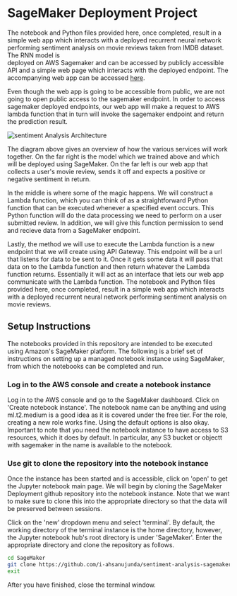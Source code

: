 # SageMaker Deployment Project  
  
The notebook and Python files provided here, once completed, result in a simple web app which interacts with a deployed recurrent neural network performing sentiment analysis on movie reviews taken from IMDB dataset. The RNN model is  
deployed on AWS Sagemaker and can be accessed by publicly accessible API and a simple web page which interacts with the deployed endpoint. The accompanying web app can be accessed [here](https://sentiment-sagemaker.herokuapp.com).  
  
Even though the web app is going to be accessible from public, we are not going to open public access to the sagemaker endpoint. In order to access sagemaker deployed endpoints, our web app will make a request to AWS lambda function that in turn will invoke the sagemaker endpoint and return the prediction result.

![sentiment Analysis Architecture](https://github.com/udacity/sagemaker-deployment/raw/336bb8523266e204f88cbc4041e975b0c845a798/Tutorials/Web%20App%20Diagram.svg)

The diagram above gives an overview of how the various services will work together. On the far right is the model which we trained above and which will be deployed using SageMaker. On the far left is our web app that collects a user's movie review, sends it off and expects a positive or negative sentiment in return.

In the middle is where some of the magic happens. We will construct a Lambda function, which you can think of as a straightforward Python function that can be executed whenever a specified event occurs. This Python function will do the data processing we need to perform on a user submitted review. In addition, we will give this function permission to send and recieve data from a SageMaker endpoint.

Lastly, the method we will use to execute the Lambda function is a new endpoint that we will create using API Gateway. This endpoint will be a url that listens for data to be sent to it. Once it gets some data it will pass that data on to the Lambda function and then return whatever the Lambda function returns. Essentially it will act as an interface that lets our web app communicate with the Lambda function.
The notebook and Python files provided here, once completed, result in a simple web app which interacts with a deployed recurrent neural network performing sentiment analysis on movie reviews.

## Setup Instructions

The notebooks provided in this repository are intended to be executed using Amazon's SageMaker platform. The following is a brief set of instructions on setting up a managed notebook instance using SageMaker, from which the notebooks can be completed and run.

### Log in to the AWS console and create a notebook instance

Log in to the AWS console and go to the SageMaker dashboard. Click on 'Create notebook instance'. The notebook name can be anything and using ml.t2.medium is a good idea as it is covered under the free tier. For the role, creating a new role works fine. Using the default options is also okay. Important to note that you need the notebook instance to have access to S3 resources, which it does by default. In particular, any S3 bucket or objectt with sagemaker in the name is available to the notebook.

### Use git to clone the repository into the notebook instance

Once the instance has been started and is accessible, click on 'open' to get the Jupyter notebook main page. We will begin by cloning the SageMaker Deployment github repository into the notebook instance. Note that we want to make sure to clone this into the appropriate directory so that the data will be preserved between sessions.

Click on the 'new' dropdown menu and select 'terminal'. By default, the working directory of the terminal instance is the home directory, however, the Jupyter notebook hub's root directory is under 'SageMaker'. Enter the appropriate directory and clone the repository as follows.

```bash
cd SageMaker
git clone https://github.com/i-ahsanujunda/sentiment-analysis-sagemaker-pytorch
exit
```

After you have finished, close the terminal window.
